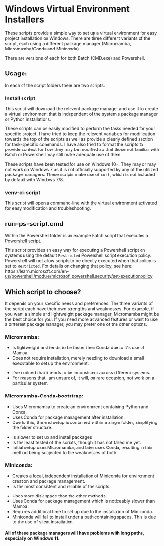 Windows Virtual Environment Installers
=============================================

These scripts provide a simple way to set up a virtual environment for easy project installation on Windows. There are three different variants of the script, each using a different package manager (Micromamba, Micromamba/Conda and Miniconda)

There are versions of each for both Batch (CMD.exe) and Powershell.

Usage:
-----

In each of the script folders there are two scripts:

### Install script
This script will download the relevent package manager and use it to create a virtual environment that is independent of the system's package manager or Python installations.

These scripts can be easily modified to perform the tasks needed for your specific project. I have tried to keep the relevent variables for modification towards the top of the scripts as well as provide a clearly defined section for task-specific commands. I have also tried to format the scripts to provide context for how they may be modified so that those not familiar with Batch or Powershell may still make adequate use of them.

These scripts have been tested for use on Windows 10+.
They may or may not work on Windows 7 as it is not officially supported by any of the utilized package managers. These scripts make use of `curl`, which is not included by default with Windows 7/8.

### venv-cli script
This script will open a command-line with the virtual environment activated for easy modification and troubleshooting.

run-ps-script.cmd
-----------------
Within the Powershell folder is an example Batch script that executes a Powershell script.

This script provides an easy way for executing a Powershell script on systems using the default `Restricted` Powershell script execution policy. Powershell will not allow scripts to be directly executed when that policy is set to `Restricted`. For details on changing that policy, see here: https://learn.microsoft.com/en-us/powershell/module/microsoft.powershell.security/set-executionpolicy

Which script to choose?
-----------------------
It depends on your specific needs and preferences. The three variants of the script each have their own strengths and weaknesses. For example, if you want a simple and lightweight package manager, Micromamba might be the best choice for you. If you need more advanced features or want to use a different package manager, you may prefer one of the other options.

### Micromamba:
+ Is lightweight and tends to be faster then Conda due to it's use of Mamba.
+ Does not require installation, merely needing to download a small executable to set up the environment.
- I've noticed that it tends to be inconsistent across different systems.
- For reasons that I am unsure of, it will, on rare occasion, not work on a particular system.

### Micromamba-Conda-bootstrap:
+ Uses Micromamba to create an environment containing Python and Conda.
+ Uses Conda for package management after installation.
+ Due to this, the end setup is contained within a single folder, simplifying the folder structure.
- Is slower to set up and install packages
- Is the least tested of the scripts, though it has not failed me yet.
- Initial setup uses Micromamba, and later uses Conda, resulting in this method being subjected to the weaknesses of both.

### Miniconda:
+ Creates a local, independent installation of Miniconda for environment creation and package management.
+ Is the most consistent and reliable of the scripts.
- Uses more disk space than the other methods.
- Uses Conda for package management which is noticeably slower than Mamba.
- Requires additional time to set up due to the installation of Miniconda.
- Miniconda will fail to install under a path containing spaces. This is due to the use of silent installation.

#### All of these package managers will have problems with long paths, especially on Windows 11.
